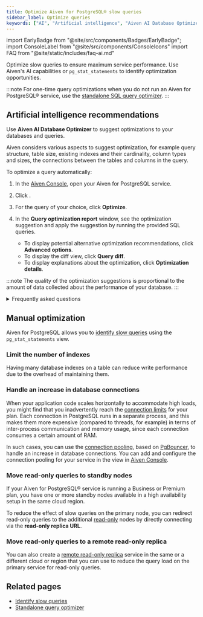 ```yaml
---
title: Optimize Aiven for PostgreSQL® slow queries
sidebar_label: Optimize queries
keywords: ["AI", "Artificial intelligence", "Aiven AI Database Optimizer"]
---
```


import EarlyBadge from "@site/src/components/Badges/EarlyBadge";
import ConsoleLabel from "@site/src/components/ConsoleIcons"
import FAQ from "@site/static/includes/faq-ai.md"

Optimize slow queries to ensure maximum service performance. Use Aiven's AI capabilities or  `pg_stat_statements` to identify optimization opportunities.

:::note
For one-time query optimizations when you do not run an Aiven for PostgreSQL® service,
use the [standalone SQL query optimizer][optimizer].
:::

## Artificial intelligence recommendations

Use **Aiven AI Database Optimizer** to suggest optimizations to your databases and queries.

Aiven considers various aspects to suggest optimization, for example query
structure, table size, existing indexes and their cardinality, column types and
sizes, the connections between the tables and columns in the query.

To optimize a query automatically:

1. In the [Aiven Console](https://console.aiven.io/login), open your Aiven for
   PostgreSQL service.
1. Click <ConsoleLabel name="AI insights"/>.
1. For the query of your choice, click **Optimize**.
1. In the **Query optimization report** window, see the optimization suggestion and apply
   the suggestion by running the provided SQL queries.

   - To display potential alternative optimization recommendations, click **Advanced options**.
   - To display the diff view, click **Query diff**.
   - To display explanations about the optimization, click **Optimization details**.

:::note
The quality of the optimization suggestions is proportional to the amount of
data collected about the performance of your database.
:::

<details>
  <summary>Frequently asked questions</summary>
  <FAQ/>
</details>

## Manual optimization

Aiven for PostgreSQL allows you to
[identify slow queries](/docs/products/postgresql/howto/identify-pg-slow-queries)
using the `pg_stat_statements` view.

### Limit the number of indexes

Having many database indexes on a table can reduce write performance
due to the overhead of maintaining them.

### Handle an increase in database connections

When your application code scales horizontally to accommodate high
loads, you might find that you inadvertently reach the
[connection limits](/docs/products/postgresql/reference/pg-connection-limits) for your
plan. Each connection in PostgreSQL runs in a
separate process, and this makes them more expensive (compared to
threads, for example) in terms of inter-process communication and memory
usage, since each connection consumes a certain amount of RAM.

In such cases, you can use the
[connection pooling](/docs/products/postgresql/concepts/pg-connection-pooling),
based on [PgBouncer](https://www.pgbouncer.org), to handle
an increase in database connections. You can add and configure the
connection pooling for your service in the <ConsoleLabel name="pools"/> view in [Aiven
Console](https://console.aiven.io/).

### Move read-only queries to standby nodes

If your Aiven for PostgreSQL® service is running a Business or
Premium plan, you have one or more standby nodes available in a high
availability setup in the same cloud region.

To reduce the effect of slow queries on the primary node, you can
redirect read-only queries to the additional
[read-only](/docs/products/postgresql/howto/create-read-replica) nodes by
directly connecting via the **read-only replica URL**.

### Move read-only queries to a remote read-only replica

You can also create a
[remote read-only replica](/docs/products/postgresql/howto/create-read-replica) service in the same or a different
cloud or region that you can use to reduce the query load on the primary service
for read-only queries.

## Related pages

- [Identify slow queries](/docs/products/postgresql/howto/identify-pg-slow-queries)
- [Standalone query optimizer][optimizer]

[optimizer]: /docs/tools/query-optimizer
